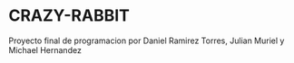 # CRAZY-RABBIT
Proyecto final de programacion por Daniel Ramirez Torres, Julian Muriel y Michael Hernandez
